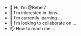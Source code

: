- 👋 Hi, I’m @Bebel7
- 👀 I’m interested in .bins..
- 🌱 I’m currently learning ...
- 💞️ I’m looking to collaborate on ...
- 📫 How to reach me ...

<!---
Bebel7/Bebel7 is a ✨ special ✨ repository because its `README.md` (this file) appears on your GitHub profile.
You can click the Preview link to take a look at your changes.
--->
